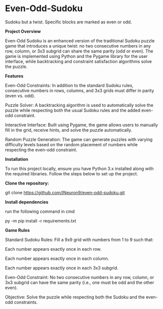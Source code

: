 # Even-Odd-Sudoku
Sudoku but a twist. Specific blocks are marked as even or odd.

**Project Overview**

Even-Odd Sudoku is an enhanced version of the traditional Sudoku puzzle game that introduces a unique twist: no two consecutive numbers in any row, column, or 3x3 subgrid can share the same parity (odd or even). The game is implemented using Python and the Pygame library for the user interface, while backtracking and constraint satisfaction algorithms solve the puzzle.

**Features**

Even-Odd Constraints: In addition to the standard Sudoku rules, consecutive numbers in rows, columns, and 3x3 grids must differ in parity (even vs. odd).

Puzzle Solver: A backtracking algorithm is used to automatically solve the puzzle while respecting both the usual Sudoku rules and the added even-odd constraint.

Interactive Interface: Built using Pygame, the game allows users to manually fill in the grid, receive hints, and solve the puzzle automatically.

Random Puzzle Generation: The game can generate puzzles with varying difficulty levels based on the random placement of numbers while respecting the even-odd constraint.

**Installation**

To run this project locally, ensure you have Python 3.x installed along with the required libraries. Follow the steps below to set up the project.


**Clone the repository:**

git clone https://github.com/INeuron9/even-odd-sudoku.git

**Install dependencies**

run the following command in cmd

py -m pip install -r requirements.txt


**Game Rules**

Standard Sudoku Rules: Fill a 9x9 grid with numbers from 1 to 9 such that:

Each number appears exactly once in each row.

Each number appears exactly once in each column.

Each number appears exactly once in each 3x3 subgrid.

Even-Odd Constraint: No two consecutive numbers in any row, column, or 3x3 subgrid can have the same parity (i.e., one must be odd and the other even).

Objective: Solve the puzzle while respecting both the Sudoku and the even-odd constraints.
